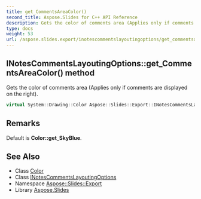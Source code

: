 ```yaml
---
title: get_CommentsAreaColor()
second_title: Aspose.Slides for C++ API Reference
description: Gets the color of comments area (Applies only if comments are displayed on the right).
type: docs
weight: 53
url: /aspose.slides.export/inotescommentslayoutingoptions/get_commentsareacolor/
---
```

## INotesCommentsLayoutingOptions::get_CommentsAreaColor() method


Gets the color of comments area (Applies only if comments are displayed on the right).

```cpp
virtual System::Drawing::Color Aspose::Slides::Export::INotesCommentsLayoutingOptions::get_CommentsAreaColor()=0
```

## Remarks


Default is **Color::get_SkyBlue**. 
## See Also

* Class [Color](../../../system.drawing/color/)
* Class [INotesCommentsLayoutingOptions](../)
* Namespace [Aspose::Slides::Export](../../)
* Library [Aspose.Slides](../../../)